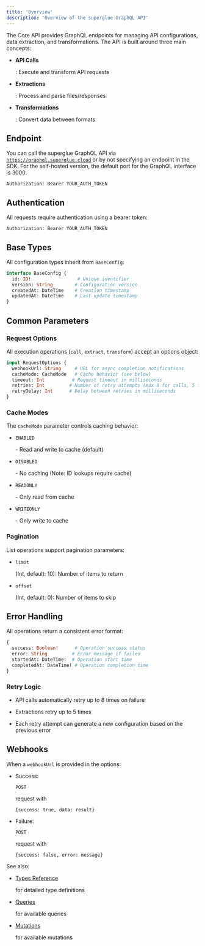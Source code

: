 ```yaml
---
title: 'Overview'
description: 'Overview of the superglue GraphQL API'
---
```


The Core API provides GraphQL endpoints for managing API configurations, data extraction, and transformations. The API is built around three main concepts:

* **API Calls**

  : Execute and transform API requests

* **Extractions**

  : Process and parse files/responses

* **Transformations**

  : Convert data between formats

## Endpoint

You can call the superglue GraphQL API via <code>https://graphql.superglue.cloud</code> or by not specifying an endpoint in the SDK. For the self-hosted version, the default port for the GraphQL interface is 3000.

```http
Authorization: Bearer YOUR_AUTH_TOKEN
```

## Authentication

All requests require authentication using a bearer token:

```http
Authorization: Bearer YOUR_AUTH_TOKEN
```

## Base Types

All configuration types inherit from `BaseConfig`:

```graphql
interface BaseConfig {
  id: ID!                 # Unique identifier
  version: String        # Configuration version
  createdAt: DateTime    # Creation timestamp
  updatedAt: DateTime    # Last update timestamp
}
```

## Common Parameters

### Request Options

All execution operations (`call`, `extract`, `transform`) accept an options object:

```graphql
input RequestOptions {
  webhookUrl: String     # URL for async completion notifications
  cacheMode: CacheMode   # Cache behavior (see below)
  timeout: Int          # Request timeout in milliseconds
  retries: Int         # Number of retry attempts (max 8 for calls, 5 for extracts)
  retryDelay: Int      # Delay between retries in milliseconds
}
```

### Cache Modes

The `cacheMode` parameter controls caching behavior:

* `ENABLED`

  \- Read and write to cache (default)

* `DISABLED`

  \- No caching (Note: ID lookups require cache)

* `READONLY`

  \- Only read from cache

* `WRITEONLY`

  \- Only write to cache

### Pagination

List operations support pagination parameters:

* `limit`

  (Int, default: 10): Number of items to return

* `offset`

  (Int, default: 0): Number of items to skip

## Error Handling

All operations return a consistent error format:

```graphql
{
  success: Boolean!      # Operation success status
  error: String         # Error message if failed
  startedAt: DateTime!  # Operation start time
  completedAt: DateTime! # Operation completion time
}
```

### Retry Logic

* API calls automatically retry up to 8 times on failure

* Extractions retry up to 5 times

* Each retry attempt can generate a new configuration based on the previous error

## Webhooks

When a `webhookUrl` is provided in the options:

* Success:

  `POST`

  request with

  `{success: true, data: result}`

* Failure:

  `POST`

  request with

  `{success: false, error: message}`

See also:

* [Types Reference](types)

  for detailed type definitions

* [Queries](queries)

  for available queries

* [Mutations](mutations)

  for available mutations